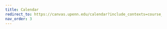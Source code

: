 ```yaml
---
title: Calendar
redirect_to: https://canvas.upenn.edu/calendar?include_contexts=course_1667343
nav_order: 3
---
```

